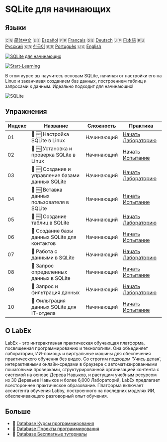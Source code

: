 # SQLite для начинающих

## Языки

🇨🇳 [简体中文](README_zh.md) 🇪🇸 [Español](README_es.md) 🇫🇷 [Français](README_fr.md) 🇩🇪 [Deutsch](README_de.md) 🇯🇵 [日本語](README_ja.md) 🇷🇺 [Русский](README_ru.md) 🇰🇷 [한국어](README_ko.md) 🇧🇷 [Português](README_pt.md) 🇺🇸 [English](README.md) 

[![SQLite для начинающих](https://cover-creator.labex.io/sqlite-for-beginners.png?lang=ru)](https://labex.io/ru/courses/sqlite-for-beginners)

[![Start-Learning](https://img.shields.io/badge/Start-Learning-whitesmoke?style=for-the-badge)](https://labex.io/ru/courses/sqlite-for-beginners)

В этом курсе вы научитесь основам SQLite, начиная от настройки его на Linux и заканчивая созданием баз данных, построением таблиц и запросами к данным. Идеально подходит для начинающих!

![SQLite](https://img.shields.io/badge/SQLite-whitesmoke?style=for-the-badge&logo=sqlite)


## Упражнения

|   Индекс | Название                                         | Сложность   | Практика                                                                                                                            |
|----------|--------------------------------------------------|-------------|-------------------------------------------------------------------------------------------------------------------------------------|
|       01 | 📖 🆓 Настройка SQLite в Linux                   | Начинающий  | <a target='_blank' href='https://labex.io/ru/tutorials/sqlite-setting-up-sqlite-in-linux-552335'>Начать Лабораторию</a>             |
|       02 | 🎯 🆓 Установка и проверка SQLite в Linux        | Начинающий  | <a target='_blank' href='https://labex.io/ru/tutorials/sqlite-install-and-verify-sqlite-on-linux-552579'>Начать Испытание</a>       |
|       03 | 📖 🆓 Создание и управление базами данных SQLite | Начинающий  | <a target='_blank' href='https://labex.io/ru/tutorials/sqlite-creating-and-managing-sqlite-databases-552337'>Начать Лабораторию</a> |
|       04 | 🎯 🆓 Вставка данных пользователя в SQLite       | Начинающий  | <a target='_blank' href='https://labex.io/ru/tutorials/insert-user-data-into-sqlite-552580'>Начать Испытание</a>                    |
|       05 | 📖 🆓 Создание таблиц в SQLite                   | Начинающий  | <a target='_blank' href='https://labex.io/ru/tutorials/sqlite-building-tables-in-sqlite-552336'>Начать Лабораторию</a>              |
|       06 | 🎯  Создание базы данных SQLite для контактов    | Начинающий  | <a target='_blank' href='https://labex.io/ru/tutorials/sqlite-build-sqlite-database-for-contacts-552582'>Начать Испытание</a>       |
|       07 | 📖  Работа с данными в SQLite                    | Начинающий  | <a target='_blank' href='https://labex.io/ru/tutorials/sqlite-working-with-data-in-sqlite-552340'>Начать Лабораторию</a>            |
|       08 | 🎯  Запрос определенных данных в SQLite          | Начинающий  | <a target='_blank' href='https://labex.io/ru/tutorials/sqlite-query-specific-data-in-sqlite-552586'>Начать Испытание</a>            |
|       09 | 📖  Запрос и фильтрация данных                   | Начинающий  | <a target='_blank' href='https://labex.io/ru/tutorials/sqlite-querying-and-filtering-data-552338'>Начать Лабораторию</a>            |
|       10 | 🎯  Фильтрация данных SQLite для IT-отдела       | Начинающий  | <a target='_blank' href='https://labex.io/ru/tutorials/sqlite-filter-sqlite-data-for-it-department-552585'>Начать Испытание</a>     |

## О LabEx

LabEx - это интерактивная практическая обучающая платформа, посвященная программированию и технологиям. Она объединяет лаборатории, ИИ-помощь и виртуальные машины для обеспечения практического обучения без видео. Со строгим подходом 'Учись делая', интерактивными онлайн-средами в браузере с автоматизированными пошаговыми проверками, структурированной организацией контента с системой на основе Дерева Навыков, и растущим учебным ресурсом из 30 Деревьев Навыков и более 6,000 Лабораторий, LabEx предлагает всестороннее практическое образование. Платформа включает ассистента обучения Labby, построенного на последних моделях ИИ, обеспечивающего разговорный опыт обучения.

## Больше

- 🔗 [Database Курсы программирования](https://github.com/labex-labs/awesome-programming-courses)
- 🔗 [Database Проекты программирования](https://github.com/labex-labs/awesome-programming-projects)
- 🔗 [Database Бесплатные туториалы](https://github.com/labex-labs/database-free-tutorials)


